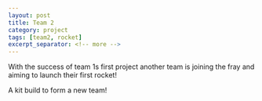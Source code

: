 ```yaml
---
layout: post
title: Team 2
category: project
tags: [team2, rocket]
excerpt_separator: <!-- more -->
---
```


With the success of team 1s first project another team is joining the fray and aiming to launch their first rocket!

<!-- more -->

A kit build to form a new team!
